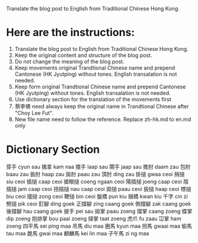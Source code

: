 Translate the blog post to English from Traditional Chinese Hong Kong.

# Here are the instructions:

1. Translate the blog post to English from Traditional Chinese Hong Kong.
2. Keep the original content and structure of the blog post.
3. Do not change the meaning of the blog post.
4. Keep movements original Trandtional Chinese name and prepend Cantonese (HK Jyutping) without tones. English transalation is not needed.
5. Keep form original Trandtional Chinese name and prepend Cantonese (HK Jyutping) without tones.  English transalation is not needed.
5. Use dictionary section for the translation of the movements first
6. 蔡李佛 need always keep the original name in Trandtional Chinese after "Choy Lee Fut". 
7. New file name need to follow the reference. Replace zh-hk.md to en.md only

# Dictionary Section 

穿手	cyun sau
擒拿	kam naa
擸手	laap sau
閘手	jaap sau
擔肘	daam zau
包肘	baau zau
扱肘	haap zau
拋肘	paau zau
頂肘	ding zau
掛搥	gwaa ceoi
捎搥	siu ceoi
插搥	caap ceoi
搶眼搥	coeng ngaan ceoi
陽插搥	joeng caap ceoi
陰插搥	jam caap ceoi
扭插搥	nau caap ceoi
拋搥	paau ceoi
扱搥	haap ceoi
標搥	biu ceoi
撞搥	zong ceoi
鞭搥	bin ceoi
盤橋	pun kiu
捆橋	kwan kiu
千字	cin zi
劈搥	pik ceoi
釘腳	ding goek
正撐腳	zing caang goek
側撐腳	zak caang goek
後撐腳	hau caang goek
披手	pei sau
拋掌	paau zoeng
撐掌	caang zoeng
蝶掌	dip zoeng
抱排掌	bou paai zoeng
撻掌	taat zoeng
虎爪	fu zaau
冚掌	ham zoeng
四平馬	sei ping maa
吊馬	diu maa
圈馬	kyun maa
拐馬	gwaai maa
偷馬	tau maa
跪馬	gwai maa
麒麟馬	kei lin maa
子午馬	zi ng maa
